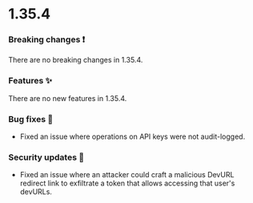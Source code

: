 # 1.35.4

### Breaking changes ❗

There are no breaking changes in 1.35.4.

### Features ✨

There are no new features in 1.35.4.

### Bug fixes 🐛

- Fixed an issue where operations on API keys were not audit-logged.

### Security updates 🔐

- Fixed an issue where an attacker could craft a malicious DevURL redirect link
  to exfiltrate a token that allows accessing that user's devURLs.
